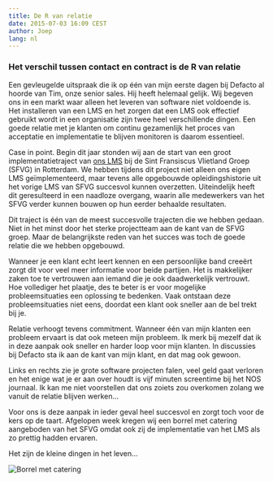```yaml
---
title: De R van relatie
date: 2015-07-03 16:09 CEST
author: Joep
lang: nl
---
```


### Het verschil tussen contact en contract is de R van relatie

Een gevleugelde uitspraak die ik op één van mijn eerste dagen bij Defacto al hoorde van Tim, onze senior sales. Hij heeft helemaal gelijk. Wij begeven ons in een markt waar alleen het leveren van software niet voldoende is. Het installeren van een LMS en het zorgen dat een LMS ook effectief gebruikt wordt in een organisatie zijn twee heel verschillende dingen. Een goede relatie met je klanten om continu gezamenlijk het proces van acceptatie en implementatie te blijven monitoren is daarom essentieel.

Case in point. Begin dit jaar stonden wij aan de start van een groot implementatietraject van [ons LMS](http://www.defacto.nl/capp) bij de Sint Fransiscus Vlietland Groep (SFVG) in Rotterdam. We hebben tijdens dit project niet alleen ons eigen LMS geïmplementeerd, maar tevens alle opgebouwde opleidingshistorie uit het vorige LMS van SFVG succesvol kunnen overzetten. Uiteindelijk heeft dit geresulteerd in een naadloze overgang, waarin alle medewerkers van het SFVG verder kunnen bouwen op hun eerder behaalde resultaten.

Dit traject is één van de meest succesvolle trajecten die we hebben gedaan. Niet in het minst door het sterke projectteam aan de kant van de SFVG groep. Maar de belangrijkste reden van het succes was toch de goede relatie die we hebben opgebouwd.

Wanneer je een klant echt leert kennen en een persoonlijke band creeërt zorgt dit voor veel meer informatie voor beide partijen. Het is makkelijker zaken toe te vertrouwen aan iemand die je ook daadwerkelijk vertrouwt. Hoe vollediger het plaatje, des te beter is er voor mogelijke probleemsituaties een oplossing te bedenken. Vaak ontstaan deze probleemsituaties niet eens, doordat een klant ook sneller aan de bel trekt bij je.

Relatie verhoogt tevens commitment. Wanneer één van mijn klanten een probleem ervaart is dat ook meteen mijn probleem. Ik merk bij mezelf dat ik in deze aanpak ook sneller en harder loop voor mijn klanten. In discussies bij Defacto sta ik aan de kant van mijn klant, en dat mag ook gewoon.

Links en rechts zie je grote software projecten falen, veel geld gaat verloren en het enige wat je er aan over houdt is vijf minuten screentime bij het NOS journaal. Ik kan me niet voorstellen dat ons zoiets zou overkomen zolang we vanuit de relatie blijven werken…

Voor ons is deze aanpak in ieder geval heel succesvol en zorgt toch voor de kers op de taart. Afgelopen week kregen wij een borrel met catering aangeboden van het SFVG omdat ook zij de implementatie van het LMS als zo prettig hadden ervaren.

Het zijn de kleine dingen in het leven…

![Borrel met catering](/images/blog/borrel-met-catering.jpg)
